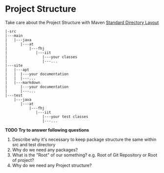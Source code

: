 # Project Structure #

Take care about the Project Structure with Maven [Standard Directory Layout](https://maven.apache.org/guides/introduction/introduction-to-the-standard-directory-layout.html)

    |-src
    |---main
    |   |---java
    |      |---at
    |          |---fhj
    |             |---iit
    |                |---your classes
    |                |---...
    |---site
    |   |---apt
    |   |  |---your documentation
    |   |  |---...
    |   |---markdown
    |      |---your documentation
    |      |---...
    |---test
        |---java
           |---at
               |---fhj
                  |---iit
                     |---your test classes
                     |---...

**TODO Try to answer following questions**

1. Describe why it's necessary to keep package structure the same within src and test directory
2. Why do we need any packages?
3. What is the "Root" of our something? e.g. Root of Git Repository or Root of project?
4. Why do we need any Project structure? 